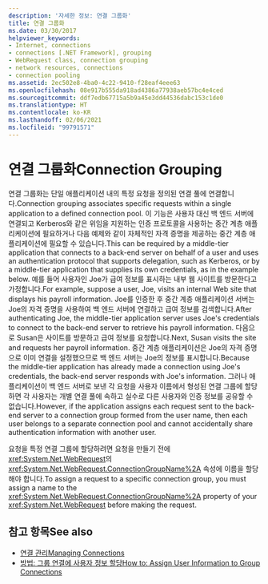 ```yaml
---
description: '자세한 정보: 연결 그룹화'
title: 연결 그룹화
ms.date: 03/30/2017
helpviewer_keywords:
- Internet, connections
- connections [.NET Framework], grouping
- WebRequest class, connection grouping
- network resources, connections
- connection pooling
ms.assetid: 2ec502e8-4ba0-4c22-9410-f28eaf4eee63
ms.openlocfilehash: 08e917b555da918ad4386a77938aeb57bc4e4ced
ms.sourcegitcommit: ddf7edb67715a5b9a45e3dd44536dabc153c1de0
ms.translationtype: HT
ms.contentlocale: ko-KR
ms.lasthandoff: 02/06/2021
ms.locfileid: "99791571"
---
```

# <a name="connection-grouping"></a><span data-ttu-id="bbfa6-103">연결 그룹화</span><span class="sxs-lookup"><span data-stu-id="bbfa6-103">Connection Grouping</span></span>

<span data-ttu-id="bbfa6-104">연결 그룹화는 단일 애플리케이션 내의 특정 요청을 정의된 연결 풀에 연결합니다.</span><span class="sxs-lookup"><span data-stu-id="bbfa6-104">Connection grouping associates specific requests within a single application to a defined connection pool.</span></span> <span data-ttu-id="bbfa6-105">이 기능은 사용자 대신 백 엔드 서버에 연결되고 Kerberos와 같은 위임을 지원하는 인증 프로토콜을 사용하는 중간 계층 애플리케이션에 필요하거나 다음 예제와 같이 자체적인 자격 증명을 제공하는 중간 계층 애플리케이션에 필요할 수 있습니다.</span><span class="sxs-lookup"><span data-stu-id="bbfa6-105">This can be required by a middle-tier application that connects to a back-end server on behalf of a user and uses an authentication protocol that supports delegation, such as Kerberos, or by a middle-tier application that supplies its own credentials, as in the example below.</span></span> <span data-ttu-id="bbfa6-106">예를 들어 사용자인 Joe가 급여 정보를 표시하는 내부 웹 사이트를 방문한다고 가정합니다.</span><span class="sxs-lookup"><span data-stu-id="bbfa6-106">For example, suppose a user, Joe, visits an internal Web site that displays his payroll information.</span></span> <span data-ttu-id="bbfa6-107">Joe를 인증한 후 중간 계층 애플리케이션 서버는 Joe의 자격 증명을 사용하여 백 엔드 서버에 연결하고 급여 정보를 검색합니다.</span><span class="sxs-lookup"><span data-stu-id="bbfa6-107">After authenticating Joe, the middle-tier application server uses Joe's credentials to connect to the back-end server to retrieve his payroll information.</span></span> <span data-ttu-id="bbfa6-108">다음으로 Susan은 사이트를 방문하고 급여 정보를 요청합니다.</span><span class="sxs-lookup"><span data-stu-id="bbfa6-108">Next, Susan visits the site and requests her payroll information.</span></span> <span data-ttu-id="bbfa6-109">중간 계층 애플리케이션은 Joe의 자격 증명으로 이미 연결을 설정했으므로 백 엔드 서버는 Joe의 정보를 표시합니다.</span><span class="sxs-lookup"><span data-stu-id="bbfa6-109">Because the middle-tier application has already made a connection using Joe's credentials, the back-end server responds with Joe's information.</span></span> <span data-ttu-id="bbfa6-110">그러나 애플리케이션이 백 엔드 서버로 보낸 각 요청을 사용자 이름에서 형성된 연결 그룹에 할당하면 각 사용자는 개별 연결 풀에 속하고 실수로 다른 사용자와 인증 정보를 공유할 수 없습니다.</span><span class="sxs-lookup"><span data-stu-id="bbfa6-110">However, if the application assigns each request sent to the back-end server to a connection group formed from the user name, then each user belongs to a separate connection pool and cannot accidentally share authentication information with another user.</span></span>  
  
 <span data-ttu-id="bbfa6-111">요청을 특정 연결 그룹에 할당하려면 요청을 만들기 전에 <xref:System.Net.WebRequest>의 <xref:System.Net.WebRequest.ConnectionGroupName%2A> 속성에 이름을 할당해야 합니다.</span><span class="sxs-lookup"><span data-stu-id="bbfa6-111">To assign a request to a specific connection group, you must assign a name to the <xref:System.Net.WebRequest.ConnectionGroupName%2A> property of your <xref:System.Net.WebRequest> before making the request.</span></span>  
  
## <a name="see-also"></a><span data-ttu-id="bbfa6-112">참고 항목</span><span class="sxs-lookup"><span data-stu-id="bbfa6-112">See also</span></span>

- [<span data-ttu-id="bbfa6-113">연결 관리</span><span class="sxs-lookup"><span data-stu-id="bbfa6-113">Managing Connections</span></span>](managing-connections.md)
- [<span data-ttu-id="bbfa6-114">방법: 그룹 연결에 사용자 정보 할당</span><span class="sxs-lookup"><span data-stu-id="bbfa6-114">How to: Assign User Information to Group Connections</span></span>](how-to-assign-user-information-to-group-connections.md)
